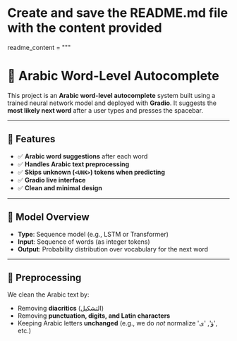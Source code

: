 # Create and save the README.md file with the content provided

readme_content = """
# 🔮 Arabic Word-Level Autocomplete

This project is an **Arabic word-level autocomplete** system built using a trained neural network model and deployed with **Gradio**. It suggests the **most likely next word** after a user types and presses the spacebar.

---

## 📌 Features

- ✅ **Arabic word suggestions** after each word
- ✅ **Handles Arabic text preprocessing**
- ✅ **Skips unknown (`<UNK>`) tokens when predicting**
- ✅ **Gradio live interface**
- ✅ **Clean and minimal design**

---

## 🧠 Model Overview

- **Type**: Sequence model (e.g., LSTM or Transformer)
- **Input**: Sequence of words (as integer tokens)
- **Output**: Probability distribution over vocabulary for the next word

---

## 🧼 Preprocessing

We clean the Arabic text by:

- Removing **diacritics** (التشكيل)
- Removing **punctuation, digits, and Latin characters**
- Keeping Arabic letters **unchanged** (e.g., we do *not* normalize 'ؤ', 'ى', etc.)
